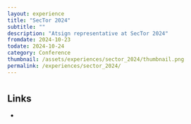 ```yaml
---
layout: experience
title: "SecTor 2024"
subtitle: ""
description: "Atsign representative at SecTor 2024"
fromdate: 2024-10-23
todate: 2024-10-24
category: Conference
thumbnail: /assets/experiences/sector_2024/thumbnail.png
permalink: /experiences/sector_2024/
---
```


#

## Links

-
